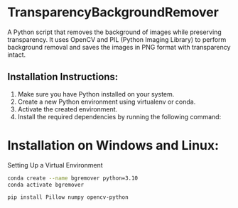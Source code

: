 # TransparencyBackgroundRemover

A Python script that removes the background of images while preserving transparency. It uses OpenCV and PIL (Python Imaging Library) to perform background removal and saves the images in PNG format with transparency intact.

## Installation Instructions:

1. Make sure you have Python installed on your system.
2. Create a new Python environment using virtualenv or conda.
3. Activate the created environment.
4. Install the required dependencies by running the following command:

# Installation on Windows and Linux:

Setting Up a Virtual Environment

```bash
conda create --name bgremover python=3.10
conda activate bgremover
```
```bash
pip install Pillow numpy opencv-python
```



